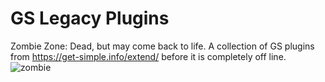 # GS Legacy Plugins
Zombie Zone: Dead, but may come back to life.
A collection of GS plugins from https://get-simple.info/extend/ before it is completely off line.
![zombie](https://github.com/user-attachments/assets/6066bf28-7347-434c-b6f6-1ac480bd1353)
